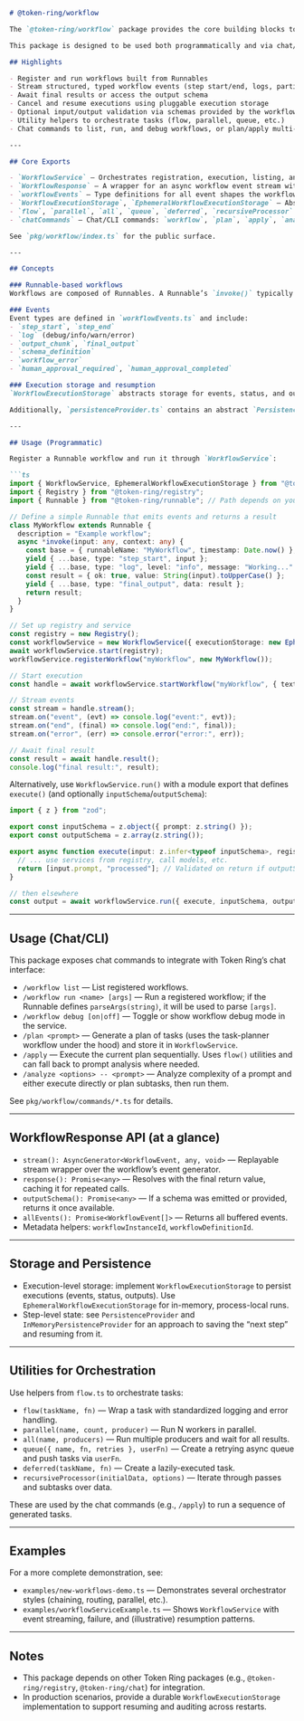 ```markdown
# @token-ring/workflow

The `@token-ring/workflow` package provides the core building blocks to define, run, and observe workflows in the Token Ring ecosystem. It centers around Runnable-based workflows that emit a typed event stream while executing, allowing UIs, CLIs, and services to provide live feedback, persist progress, resume runs, and collect structured outputs.

This package is designed to be used both programmatically and via chat/CLI commands (e.g., `/workflow`, `/plan`, `/apply`, `/analyze`).

## Highlights

- Register and run workflows built from Runnables
- Stream structured, typed workflow events (step start/end, logs, partial/final outputs, errors)
- Await final results or access the output schema
- Cancel and resume executions using pluggable execution storage
- Optional input/output validation via schemas provided by the workflow module
- Utility helpers to orchestrate tasks (flow, parallel, queue, etc.)
- Chat commands to list, run, and debug workflows, or plan/apply multi-step tasks

---

## Core Exports

- `WorkflowService` — Orchestrates registration, execution, listing, and retrieval of workflows.
- `WorkflowResponse` — A wrapper for an async workflow event stream with helpers for final response and schema.
- `workflowEvents` — Type definitions for all event shapes the workflow stream can emit.
- `WorkflowExecutionStorage`, `EphemeralWorkflowExecutionStorage` — Abstraction and in-memory implementation for execution state and events.
- `flow`, `parallel`, `all`, `queue`, `deferred`, `recursiveProcessor` — Utilities for building higher-level orchestration patterns.
- `chatCommands` — Chat/CLI commands: `workflow`, `plan`, `apply`, `analyze`.

See `pkg/workflow/index.ts` for the public surface.

---

## Concepts

### Runnable-based workflows
Workflows are composed of Runnables. A Runnable’s `invoke()` typically returns an async generator that yields `WorkflowEvent` objects and eventually returns a final value. `WorkflowService` executes a registered Runnable and exposes its lifecycle via a `WorkflowResponse`.

### Events
Event types are defined in `workflowEvents.ts` and include:
- `step_start`, `step_end`
- `log` (debug/info/warn/error)
- `output_chunk`, `final_output`
- `schema_definition`
- `workflow_error`
- `human_approval_required`, `human_approval_completed`

### Execution storage and resumption
`WorkflowExecutionStorage` abstracts storage for events, status, and outputs. `EphemeralWorkflowExecutionStorage` is the default in-memory implementation used by `WorkflowService`. You can supply a custom storage in the constructor to enable persistence and resumption across process restarts.

Additionally, `persistenceProvider.ts` contains an abstract `PersistenceProvider` and a simple `InMemoryPersistenceProvider` showing how step-level state could be saved and used to resume a workflow from the next step.

---

## Usage (Programmatic)

Register a Runnable workflow and run it through `WorkflowService`:

```ts
import { WorkflowService, EphemeralWorkflowExecutionStorage } from "@token-ring/workflow";
import { Registry } from "@token-ring/registry";
import { Runnable } from "@token-ring/runnable"; // Path depends on your setup

// Define a simple Runnable that emits events and returns a result
class MyWorkflow extends Runnable {
  description = "Example workflow";
  async *invoke(input: any, context: any) {
    const base = { runnableName: "MyWorkflow", timestamp: Date.now() };
    yield { ...base, type: "step_start", input };
    yield { ...base, type: "log", level: "info", message: "Working..." };
    const result = { ok: true, value: String(input).toUpperCase() };
    yield { ...base, type: "final_output", data: result };
    return result;
  }
}

// Set up registry and service
const registry = new Registry();
const workflowService = new WorkflowService({ executionStorage: new EphemeralWorkflowExecutionStorage() });
await workflowService.start(registry);
workflowService.registerWorkflow("myWorkflow", new MyWorkflow());

// Start execution
const handle = await workflowService.startWorkflow("myWorkflow", { text: "hello" });

// Stream events
const stream = handle.stream();
stream.on("event", (evt) => console.log("event:", evt));
stream.on("end", (final) => console.log("end:", final));
stream.on("error", (err) => console.error("error:", err));

// Await final result
const result = await handle.result();
console.log("final result:", result);
```

Alternatively, use `WorkflowService.run()` with a module export that defines `execute()` (and optionally `inputSchema`/`outputSchema`):

```ts
import { z } from "zod";

export const inputSchema = z.object({ prompt: z.string() });
export const outputSchema = z.array(z.string());

export async function execute(input: z.infer<typeof inputSchema>, registry: Registry) {
  // ... use services from registry, call models, etc.
  return [input.prompt, "processed"]; // Validated on return if outputSchema is provided
}

// then elsewhere
const output = await workflowService.run({ execute, inputSchema, outputSchema }, { prompt: "Hello" }, registry);
```

---

## Usage (Chat/CLI)

This package exposes chat commands to integrate with Token Ring’s chat interface:

- `/workflow list` — List registered workflows.
- `/workflow run <name> [args]` — Run a registered workflow; if the Runnable defines `parseArgs(string)`, it will be used to parse `[args]`.
- `/workflow debug [on|off]` — Toggle or show workflow debug mode in the service.
- `/plan <prompt>` — Generate a plan of tasks (uses the task-planner workflow under the hood) and store it in `WorkflowService`.
- `/apply` — Execute the current plan sequentially. Uses `flow()` utilities and can fall back to prompt analysis where needed.
- `/analyze <options> -- <prompt>` — Analyze complexity of a prompt and either execute directly or plan subtasks, then run them.

See `pkg/workflow/commands/*.ts` for details.

---

## WorkflowResponse API (at a glance)

- `stream(): AsyncGenerator<WorkflowEvent, any, void>` — Replayable stream wrapper over the workflow’s event generator.
- `response(): Promise<any>` — Resolves with the final return value, caching it for repeated calls.
- `outputSchema(): Promise<any>` — If a schema was emitted or provided, returns it once available.
- `allEvents(): Promise<WorkflowEvent[]>` — Returns all buffered events.
- Metadata helpers: `workflowInstanceId`, `workflowDefinitionId`.

---

## Storage and Persistence

- Execution-level storage: implement `WorkflowExecutionStorage` to persist executions (events, status, outputs). Use `EphemeralWorkflowExecutionStorage` for in-memory, process-local runs.
- Step-level state: see `PersistenceProvider` and `InMemoryPersistenceProvider` for an approach to saving the “next step” and resuming from it.

---

## Utilities for Orchestration

Use helpers from `flow.ts` to orchestrate tasks:
- `flow(taskName, fn)` — Wrap a task with standardized logging and error handling.
- `parallel(name, count, producer)` — Run N workers in parallel.
- `all(name, producers)` — Run multiple producers and wait for all results.
- `queue({ name, fn, retries }, userFn)` — Create a retrying async queue and push tasks via `userFn`.
- `deferred(taskName, fn)` — Create a lazily-executed task.
- `recursiveProcessor(initialData, options)` — Iterate through passes and subtasks over data.

These are used by the chat commands (e.g., `/apply`) to run a sequence of generated tasks.

---

## Examples

For a more complete demonstration, see:
- `examples/new-workflows-demo.ts` — Demonstrates several orchestrator styles (chaining, routing, parallel, etc.).
- `examples/workflowServiceExample.ts` — Shows `WorkflowService` with event streaming, failure, and (illustrative) resumption patterns.

---

## Notes

- This package depends on other Token Ring packages (e.g., `@token-ring/registry`, `@token-ring/chat`) for integration.
- In production scenarios, provide a durable `WorkflowExecutionStorage` implementation to support resuming and auditing across restarts.

```